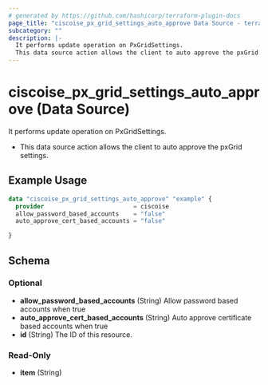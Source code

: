 ```yaml
---
# generated by https://github.com/hashicorp/terraform-plugin-docs
page_title: "ciscoise_px_grid_settings_auto_approve Data Source - terraform-provider-ciscoise"
subcategory: ""
description: |-
  It performs update operation on PxGridSettings.
  This data source action allows the client to auto approve the pxGrid settings.
---
```


# ciscoise_px_grid_settings_auto_approve (Data Source)

It performs update operation on PxGridSettings.

- This data source action allows the client to auto approve the pxGrid settings.

## Example Usage

```terraform
data "ciscoise_px_grid_settings_auto_approve" "example" {
  provider                         = ciscoise
  allow_password_based_accounts    = "false"
  auto_approve_cert_based_accounts = "false"

}
```

<!-- schema generated by tfplugindocs -->
## Schema

### Optional

- **allow_password_based_accounts** (String) Allow password based accounts when true
- **auto_approve_cert_based_accounts** (String) Auto approve certificate based accounts when true
- **id** (String) The ID of this resource.

### Read-Only

- **item** (String)


